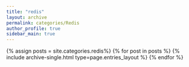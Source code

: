 ```yaml
---
title: "redis"
layout: archive
permalink: categories/Redis
author_profile: true
sidebar_main: true
---
```


{% assign posts = site.categories.redis%}
{% for post in posts %} {% include archive-single.html type=page.entries_layout %} {% endfor %}

